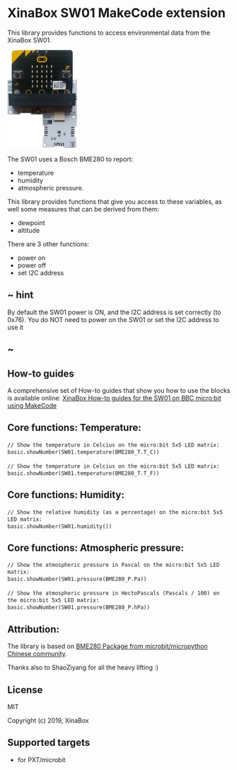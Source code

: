 # XinaBox SW01 MakeCode extension

This library provides functions to access environmental data from the XinaBox SW01.

![](sw01.jpg)

The SW01 uses a Bosch BME280 to report:
* temperature 
* humidity 
* atmospheric pressure.

This library provides functions that give you access to these variables, as well some measures that can be derived from them:
* dewpoint
* altitude

There are 3 other functions:
* power on
* power off 
* set I2C address

## ~ hint

By default the SW01 power is ON, and the I2C address is set correctly (to 0x76).
You do NOT need to power on the SW01 or set the I2C address to use it

## ~



## How-to guides

A comprehensive set of How-to guides that show you how to use the blocks is available online:
[XinaBox How-to guides for the SW01 on BBC micro:bit using MakeCode](https://drive.google.com/open?id=1_oNXhgYeW0AHTLmRxomowxPdvNBCi0iS)


## Core functions: Temperature:

```blocks
// Show the temperature in Celcius on the micro:bit 5x5 LED matrix:
basic.showNumber(SW01.temperature(BME280_T.T_C))

// Show the temperature in Celcius on the micro:bit 5x5 LED matrix:
basic.showNumber(SW01.temperature(BME280_T.T_F))

```


## Core functions: Humidity:

```blocks
// Show the relative humidity (as a percentage) on the micro:bit 5x5 LED matrix:
basic.showNumber(SW01.humidity())

```

## Core functions: Atmospheric pressure:

```blocks
// Show the atmospheric pressure in Pascal on the micro:bit 5x5 LED matrix:
basic.showNumber(SW01.pressure(BME280_P.Pa))

// Show the atmospheric pressure in HectoPascals (Pascals / 100) on the micro:bit 5x5 LED matrix:
basic.showNumber(SW01.pressure(BME280_P.hPa))

```

## Attribution:
The library is based on [BME280 Package from microbit/micropython Chinese community](https://github.com/makecode-extensions/BME280). 

Thanks also to ShaoZiyang for all the heavy lifting :)
  


## License

MIT

Copyright (c) 2019, XinaBox  

## Supported targets

* for PXT/microbit

